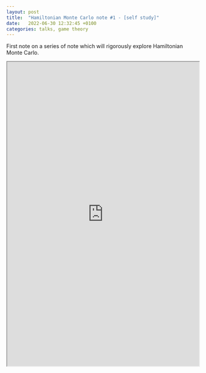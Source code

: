 ```yaml
---
layout: post
title:  "Hamiltonian Monte Carlo note #1 - [self study]"
date:   2022-06-30 12:32:45 +0100
categories: talks, game theory
---
```

First note on a series of note which will rigorously explore Hamiltonian Monte Carlo.

<iframe src="https://drive.google.com/file/d/1qJQ-m8NGETT-AUJLinx8be5DVHt6NcqQ/preview" width="100%" height="800" scrollbar=0 view=Fit></iframe>
